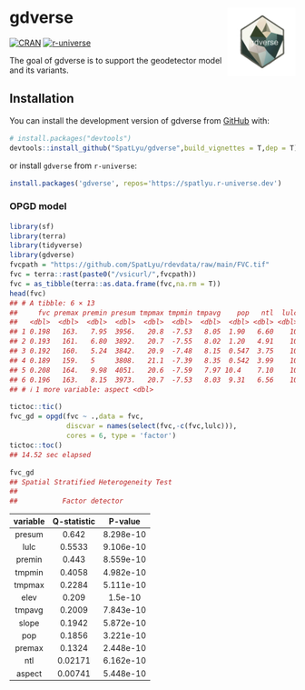 
<!-- README.md is generated from README.Rmd. Please edit that file -->

# gdverse <img src="man/figures/logo.png" align="right" height="120"/>

<!-- badges: start -->

[![CRAN](https://www.r-pkg.org/badges/version/gdverse)](https://CRAN.R-project.org/package=gdverse)
[![r-universe](https://spatlyu.r-universe.dev/badges/gdverse)](https://spatlyu.r-universe.dev/gdverse)
<!-- badges: end -->

The goal of gdverse is to support the geodetector model and its
variants.

## Installation

You can install the development version of gdverse from
[GitHub](https://github.com/SpatLyu/gdverse) with:

``` r
# install.packages("devtools")
devtools::install_github("SpatLyu/gdverse",build_vignettes = T,dep = T)
```

or install `gdverse` from `r-universe`:

``` r
install.packages('gdverse', repos='https://spatlyu.r-universe.dev')
```

### OPGD model

``` r
library(sf)
library(terra)
library(tidyverse)
library(gdverse)
fvcpath = "https://github.com/SpatLyu/rdevdata/raw/main/FVC.tif"
fvc = terra::rast(paste0("/vsicurl/",fvcpath))
fvc = as_tibble(terra::as.data.frame(fvc,na.rm = T))
head(fvc)
## # A tibble: 6 × 13
##     fvc premax premin presum tmpmax tmpmin tmpavg    pop   ntl  lulc  elev slope
##   <dbl>  <dbl>  <dbl>  <dbl>  <dbl>  <dbl>  <dbl>  <dbl> <dbl> <dbl> <dbl> <dbl>
## 1 0.198   163.   7.95  3956.   20.8  -7.53   8.05  1.90   6.60    10 1758.  2.65
## 2 0.193   161.   6.80  3892.   20.7  -7.55   8.02  1.20   4.91    10 1754.  3.45
## 3 0.192   160.   5.24  3842.   20.9  -7.48   8.15  0.547  3.75    10 1722.  3.96
## 4 0.189   159.   5     3808.   21.1  -7.39   8.35  0.542  3.99    10 1672.  2.90
## 5 0.208   164.   9.98  4051.   20.6  -7.59   7.97 10.4    7.10    10 1780.  1.94
## 6 0.196   163.   8.15  3973.   20.7  -7.53   8.03  9.31   6.56    10 1755.  3.01
## # ℹ 1 more variable: aspect <dbl>
```

``` r
tictoc::tic()
fvc_gd = opgd(fvc ~ .,data = fvc,
              discvar = names(select(fvc,-c(fvc,lulc))),
              cores = 6, type = 'factor')
tictoc::toc()
## 14.52 sec elapsed
```

``` r
fvc_gd
## Spatial Stratified Heterogeneity Test 
##  
##           Factor detector
```

| variable | Q-statistic |  P-value  |
|:--------:|:-----------:|:---------:|
|  presum  |    0.642    | 8.298e-10 |
|   lulc   |   0.5533    | 9.106e-10 |
|  premin  |    0.443    | 8.559e-10 |
|  tmpmin  |   0.4058    | 4.982e-10 |
|  tmpmax  |   0.2284    | 5.111e-10 |
|   elev   |    0.209    |  1.5e-10  |
|  tmpavg  |   0.2009    | 7.843e-10 |
|  slope   |   0.1942    | 5.872e-10 |
|   pop    |   0.1856    | 3.221e-10 |
|  premax  |   0.1324    | 2.448e-10 |
|   ntl    |   0.02171   | 6.162e-10 |
|  aspect  |   0.00741   | 5.448e-10 |
